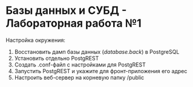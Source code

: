 # Базы данных и СУБД - Лабораторная работа №1

Настройка окружения:
1) Восстановить дамп базы данных (*database.back*) в PostgreSQL
2) Установить отдельно PostgREST
3) Создать .conf-файл с настройками для PostgREST
4) Запустить PostgREST и укажите для фронт-приложения его адрес 
5) Настроить веб-сервер на корневую папку /public
